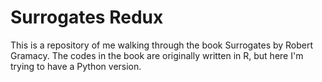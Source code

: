 # Surrogates Redux

This is a repository of me walking through the book Surrogates by Robert Gramacy.
The codes in the book are originally written in R, but here I'm trying to have a Python version.
